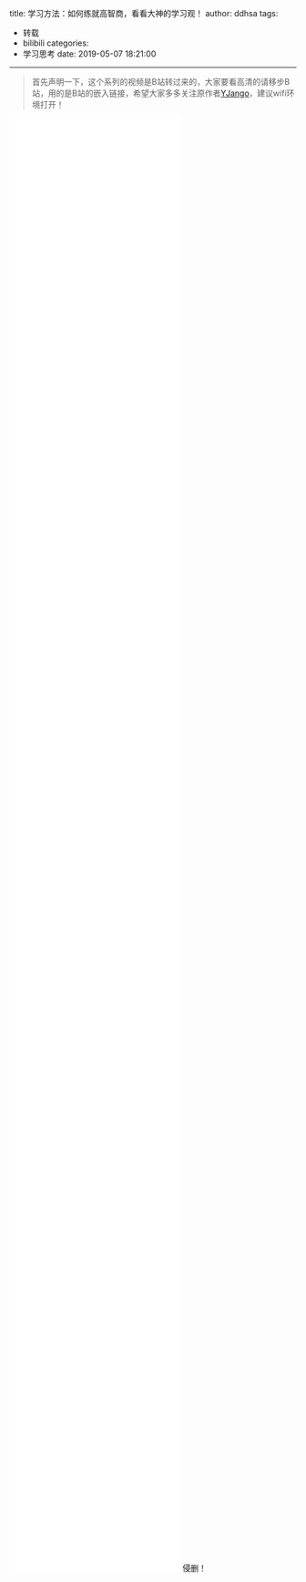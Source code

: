 title: 学习方法：如何练就高智商，看看大神的学习观！
author: ddhsa
tags:
  - 转载
  - bilibili
categories:
  - 学习思考
date: 2019-05-07 18:21:00
---
> 首先声明一下，这个系列的视频是B站转过来的，大家要看高清的请移步B站，用的是B站的嵌入链接，希望大家多多关注原作者[YJango](https://space.bilibili.com/344849038/video "YJango")，建议wifi环境打开！
<iframe src="//player.bilibili.com/player.html?aid=33979970&cid=62781710&page=1" scrolling="no" border="0" frameborder="no" framespacing="0" allowfullscreen="true"> </iframe>
<iframe src="//player.bilibili.com/player.html?aid=33980096&cid=62781815&page=1" scrolling="no" border="0" frameborder="no" framespacing="0" allowfullscreen="true"> </iframe>
<iframe src="//player.bilibili.com/player.html?aid=34127662&cid=62782004&page=1" scrolling="no" border="0" frameborder="no" framespacing="0" allowfullscreen="true"> </iframe>
<iframe src="//player.bilibili.com/player.html?aid=34269113&cid=62782050&page=1" scrolling="no" border="0" frameborder="no" framespacing="0" allowfullscreen="true"> </iframe>
<iframe src="//player.bilibili.com/player.html?aid=35781493&cid=62782122&page=1" scrolling="no" border="0" frameborder="no" framespacing="0" allowfullscreen="true"> </iframe>
<iframe src="//player.bilibili.com/player.html?aid=35986472&cid=63167948&page=1" scrolling="no" border="0" frameborder="no" framespacing="0" allowfullscreen="true"> </iframe>
<iframe src="//player.bilibili.com/player.html?aid=36134707&cid=63435996&page=1" scrolling="no" border="0" frameborder="no" framespacing="0" allowfullscreen="true"> </iframe>
<iframe src="//player.bilibili.com/player.html?aid=37106100&cid=65207228&page=1" scrolling="no" border="0" frameborder="no" framespacing="0" allowfullscreen="true"> </iframe>
<iframe src="//player.bilibili.com/player.html?aid=37529038&cid=66778216&page=2" scrolling="no" border="0" frameborder="no" framespacing="0" allowfullscreen="true"> </iframe>
<iframe src="//player.bilibili.com/player.html?aid=38662982&cid=68023930&page=1" scrolling="no" border="0" frameborder="no" framespacing="0" allowfullscreen="true"> </iframe>
<iframe src="//player.bilibili.com/player.html?aid=39525280&cid=70048740&page=1" scrolling="no" border="0" frameborder="no" framespacing="0" allowfullscreen="true"> </iframe>
<iframe src="//player.bilibili.com/player.html?aid=41387095&cid=72688781&page=1" scrolling="no" border="0" frameborder="no" framespacing="0" allowfullscreen="true"> </iframe>
<iframe src="//player.bilibili.com/player.html?aid=41463132&cid=72821652&page=1" scrolling="no" border="0" frameborder="no" framespacing="0" allowfullscreen="true"> </iframe>
<iframe src="//player.bilibili.com/player.html?aid=41539594&cid=72965146&page=1" scrolling="no" border="0" frameborder="no" framespacing="0" allowfullscreen="true"> </iframe>
<iframe src="//player.bilibili.com/player.html?aid=42589628&cid=74721223&page=1" scrolling="no" border="0" frameborder="no" framespacing="0" allowfullscreen="true"> </iframe>
<iframe src="//player.bilibili.com/player.html?aid=44080562&cid=77204391&page=1" scrolling="no" border="0" frameborder="no" framespacing="0" allowfullscreen="true"> </iframe>
<iframe src="//player.bilibili.com/player.html?aid=45329808&cid=79366135&page=1" scrolling="no" border="0" frameborder="no" framespacing="0" allowfullscreen="true"> </iframe>
侵删！